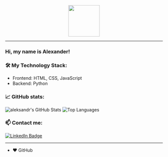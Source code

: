 <div id="header" align="center">
  <img src="https://media.giphy.com/media/nERMP8fuaZqvM6i94v/giphy.gif?cid=ecf05e47czxtgttch1ucv7b8lnacof41yvljme8u38v4uwm7&ep=v1_gifs_related&rid=giphy.gif&ct=s" width="100"/>
</div>





---
### Hi, my name is Alexander! 

### 🛠️ My Technology Stack:
- Frontend: HTML, CSS, JavaScript
- Backend: Python

### 📈 GitHub stats:
![aleksandr's GitHub Stats](https://github-readme-stats.vercel.app/api?username=meloch287&show_icons=true&theme=radical)
![Top Languages](https://github-readme-stats.vercel.app/api/top-langs/?username=meloch287&layout=compact&theme=radical)

### 📫 Contact me:


  <a href="https://t.me/jokessssv">
    <img src="https://img.shields.io/badge/Telegram%20-%20blue?logo=Telegram&logoColor=white&color=blue" alt="LinkedIn Badge"/>
  </a>

---

* ❤️ GitHub
